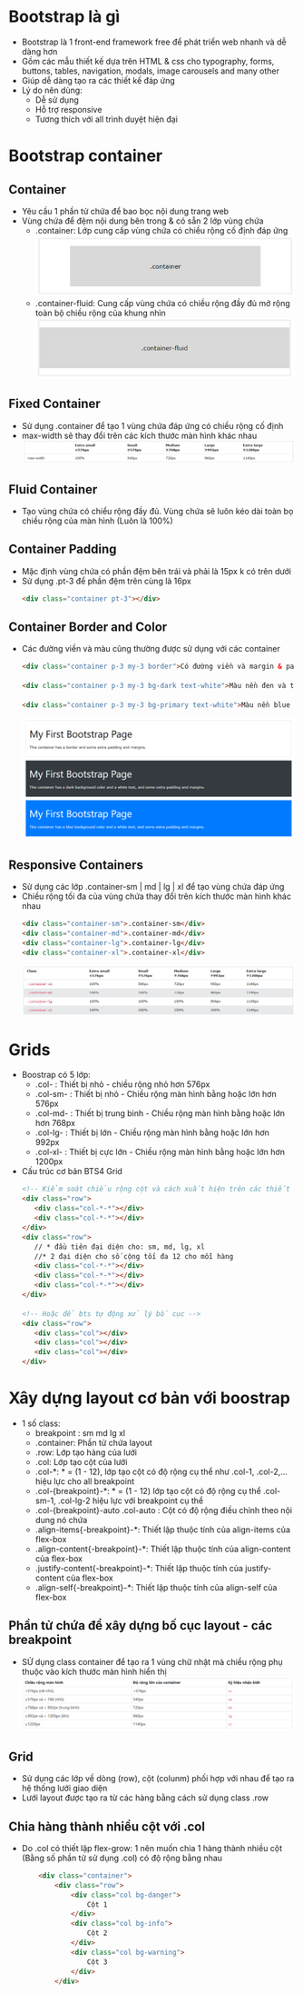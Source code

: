 # Bootstrap là gì
- Bootstrap là 1 front-end framework free để phát triển web nhanh và dễ dàng hơn 
- Gồm các mẫu thiết kế dựa trên HTML & css cho typography, forms, buttons, tables, navigation, modals, image carousels and many other
- Giúp dễ dàng tạo ra các thiết kế đáp ứng
- Lý do nên dùng: 
    - Dễ sử dụng
    - Hỗ trợ responsive
    - Tương thích với all trình duyệt hiện đại

# Bootstrap container

## Container
- Yêu cầu 1 phần tử chứa để bao bọc nội dung trang web
- Vùng chứa để đệm nội dung bên trong & có sẵn 2 lớp vùng chứa
    - .container: Lớp cung cấp vùng chứa có chiều rộng cố định đáp ứng
    ![](img/container.png)
    - .container-fluid: Cung cấp vùng chứa có chiều rộng đầy đủ mở rộng toàn bộ chiều rộng của khung nhìn
    ![](img/container-fluid.png)
## Fixed Container
- Sử dụng .container để tạo 1 vùng chứa đáp ứng có chiều rộng cố định
- max-width sẽ thay đổi trên các kích thước màn hình khác nhau
![](img/max-width-container.png)
## Fluid Container
- Tạo vùng chứa có chiểu rộng đầy đủ. Vùng chứa sẽ luôn kéo dài toàn bọ chiều rộng của màn hình (Luôn là 100%)
## Container Padding
- Mặc định vùng chứa có phần đệm bên trái và phải là 15px k có trên dưới
- Sử dụng .pt-3 để phần đệm trên cùng là 16px
    ```html
    <div class="container pt-3"></div> 
    ```
## Container Border and Color
- Các đường viền và màu cũng thường được sử dụng với các container
    ```html
    <div class="container p-3 my-3 border">Có đường viền và margin & paddding</div>

    <div class="container p-3 my-3 bg-dark text-white">Màu nền đen và text trắng, cùng margin & paddding</div>

    <div class="container p-3 my-3 bg-primary text-white">Màu nền blue và text trắng, cùng margin & paddding</div>
    ```
    ![](img/border&color.png)
## Responsive Containers
- Sử dụng các lớp .container-sm | md | lg | xl để tạo vùng chứa đáp ứng
- Chiều rộng tối đa của vùng chứa thay đổi trên kích thước màn hình khác nhau
    ```html
    <div class="container-sm">.container-sm</div>
    <div class="container-md">.container-md</div>
    <div class="container-lg">.container-lg</div>
    <div class="container-xl">.container-xl</div>
    ```
    ![](img/response-container.png)

# Grids
-  Boostrap có 5 lớp: 
    - .col- : Thiết bị nhỏ - chiều rộng nhỏ hơn 576px
    - .col-sm- : Thiết bị nhỏ - Chiều rộng màn hình bằng hoặc lớn hơn 576px
    - .col-md- : Thiết bị trung bình - Chiều rộng màn hình bằng hoặc lớn hơn 768px
    - .col-lg- : Thiết bị lớn - Chiều rộng màn hình bằng hoặc lớn hơn 992px
    - .col-xl- : Thiết bị cực lớn - Chiều rộng màn hình bằng hoặc lớn hơn 1200px
- Cấu trúc cơ bản BTS4 Grid
     ```html
     <!-- Kiểm soát chiều rộng cột và cách xuất hiện trên các thiết bị khác nhau -->
     <div class="row">
        <div class="col-*-*"></div>
        <div class="col-*-*"></div>
    </div>
    <div class="row">
        // * đầu tiên đại diện cho: sm, md, lg, xl 
        //* 2 đại diện cho số cộng tối đa 12 cho mỗi hàng 
        <div class="col-*-*"></div>
        <div class="col-*-*"></div>
        <div class="col-*-*"></div>
    </div>

    <!-- Hoặc để bts tự động xử lý bố cục -->
    <div class="row">
        <div class="col"></div>
        <div class="col"></div>
        <div class="col"></div>
    </div>
    ```

# Xây dựng layout cơ bản với boostrap
- 1 số class: 
    - breakpoint : sm md lg xl
    - .container: Phần tử chứa layout
    - .row: Lớp tạo hàng của lưới
    - .col: Lớp tạo cột của lưới
    - .col-*: * = (1 - 12), lớp tạo cột có độ rộng cụ thể như .col-1, .col-2,... hiệu lực cho all breakpoint
    - .col-{breakpoint}-*: * = (1 - 12) lớp tạo cột có độ rộng cụ thể .col-sm-1, .col-lg-2 hiệu lực với breakpoint cụ thể
    - .col-{breakpoint}-auto .col-auto : Cột có độ rộng điều chỉnh theo nội dung nó chứa
    - .align-items{-breakpoint}-*: Thiết lập thuộc tính của align-items của flex-box
    - .align-content{-breakpoint}-*: Thiết lập thuộc tính của align-content của flex-box
    - .justify-content{-breakpoint}-*: Thiết lập thuộc tính của justify-content của flex-box
    - .align-self{-breakpoint}-*: Thiết lập thuộc tính của align-self của flex-box

## Phần tử chứa để xây dựng bố cục layout - các breakpoint
- SỬ dụng class container để tạo ra 1 vùng chữ nhật mà chiều rộng phụ thuộc vào kích thước màn hình hiển thị
![](img/size-container.png)

## Grid 
- Sử dụng các lớp về dòng (row), cột (colunm) phối hợp với nhau để tạo ra hệ thống lưới giao diện 
- Lưới layout được tạo ra từ các hàng bằng cách sử dụng class .row

## Chia hàng thành nhiều cột với .col
- Do .col có thiết lập flex-grow: 1 nên muốn chia 1 hàng thành nhiều cột (Bằng số phần tử sử dụng .col) có độ rộng bằng nhau 
    ```html
        <div class="container">
            <div class="row">
                <div class="col bg-danger">
                    Cột 1
                </div>
                <div class="col bg-info">
                    Cột 2
                </div>
                <div class="col bg-warning">
                    Cột 3
                </div>
            </div>
    ```


